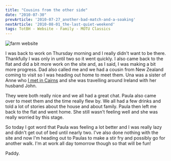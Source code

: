 ```yaml
---
title: "Cousins from the other side"
date: "2010-07-30"
prevArticle: '2010-07-27_another-bad-match-and-a-soaking'
nextArticle: '2010-08-01_the-last-quiet-weekend'
tags: TotBH - Website - Family - MOTU Classics
---
```

![farm website](/images/farm_website_v1.jpg "The first attempt")

I was back to work on Thursday morning and I really didn't want to be there. Thankfully I was only in until two so it went quickly. I also came back to the flat and did a bit more work on the site and, as I said, I was making a bit more progress. Dad also called me and we had a cousin from New Zealand coming to visit so I was heading out home to meet them. Una was a sister of Anne who [I met in Cairns](/posts/2007-09-10_cairns-10092007) and she was travelling around Ireland with her husband John.

They were both really nice and we all had a great chat. Paula also came over to meet them and the time really flew by. We all had a few drinks and told a lot of stories about the house and about family. Paula then left me back to the flat and went home. She still wasn't feeling well and she was really worried by this stage.

So today I got word that Paula was feeling a lot better and I was really lazy and didn't get out of bed until nearly two. I've also done nothing with the site and now I'm heading out to Paulas to make a stir fry and possibly go for another walk. I'm at work all day tomorrow though so that will be fun!

Paddy.